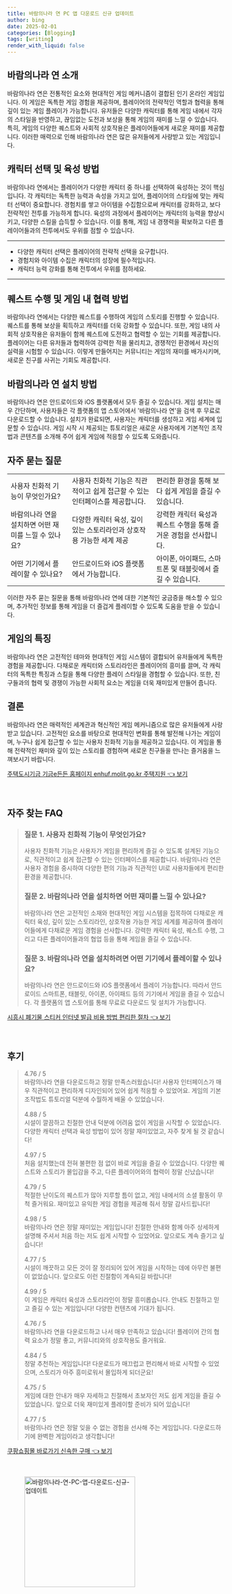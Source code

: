 ```yaml
---
title: 바람의나라 연 PC 앱 다운로드 신규 업데이트
author: bing
date: 2025-02-01
categories: [Blogging]
tags: [writing]
render_with_liquid: false
---
```



<h2 id='바람의나라_연소개'>바람의나라 연 소개</h2>

<p>바람의나라 연은 전통적인 요소와 현대적인 게임 메커니즘이 결합된 인기 온라인 게임입니다. 이 게임은 독특한 게임 경험을 제공하며, 플레이어의 전략적인 역할과 협력을 통해 깊이 있는 게임 플레이가 가능합니다. 유저들은 다양한 캐릭터를 통해 게임 내에서 각자의 스타일을 반영하고, 끊임없는 도전과 보상을 통해 게임의 재미를 느낄 수 있습니다. 특히, 게임의 다양한 퀘스트와 사회적 상호작용은 플레이어들에게 새로운 재미를 제공합니다. 이러한 매력으로 인해 바람의나라 연은 많은 유저들에게 사랑받고 있는 게임입니다.</p>

<h2 id='캐릭터선택및육성'>캐릭터 선택 및 육성 방법</h2>

<p>바람의나라 연에서는 플레이어가 다양한 캐릭터 중 하나를 선택하여 육성하는 것이 핵심입니다. 각 캐릭터는 독특한 능력과 속성을 가지고 있어, 플레이어의 스타일에 맞는 캐릭터 선택이 중요합니다. 경험치를 쌓고 아이템을 수집함으로써 캐릭터를 강화하고, 보다 전략적인 전투를 가능하게 합니다. 육성의 과정에서 플레이어는 캐릭터의 능력을 향상시키고, 다양한 스킬을 습득할 수 있습니다. 이를 통해, 게임 내 경쟁력을 확보하고 다른 플레이어들과의 전투에서도 우위를 점할 수 있습니다.</p>

<hr />

<ul>
    <li>다양한 캐릭터 선택은 플레이어의 전략적 선택을 요구합니다.</li>
    <li>경험치와 아이템 수집은 캐릭터의 성장에 필수적입니다.</li>
    <li>캐릭터 능력 강화를 통해 전투에서 우위를 점하세요.</li>
</ul>

<hr />

<h2 id='퀘스트수행및협력방법'>퀘스트 수행 및 게임 내 협력 방법</h2>

<p>바람의나라 연에서는 다양한 퀘스트를 수행하여 게임의 스토리를 진행할 수 있습니다. 퀘스트를 통해 보상을 획득하고 캐릭터를 더욱 강화할 수 있습니다. 또한, 게임 내의 사회적 상호작용은 유저들이 함께 퀘스트에 도전하고 협력할 수 있는 기회를 제공합니다. 플레이어는 다른 유저들과 협력하여 강력한 적을 물리치고, 경쟁적인 환경에서 자신의 실력을 시험할 수 있습니다. 이렇게 만들어지는 커뮤니티는 게임의 재미를 배가시키며, 새로운 친구를 사귀는 기회도 제공합니다.</p>

<h2 id='바람의나라연설치방법'>바람의나라 연 설치 방법</h2>

<p>바람의나라 연은 안드로이드와 iOS 플랫폼에서 모두 즐길 수 있습니다. 게임 설치는 매우 간단하며, 사용자들은 각 플랫폼의 앱 스토어에서 '바람의나라 연'을 검색 후 무료로 다운로드할 수 있습니다. 설치가 완료되면, 사용자는 캐릭터를 생성하고 게임 세계에 입문할 수 있습니다. 게임 시작 시 제공되는 튜토리얼은 새로운 사용자에게 기본적인 조작법과 콘텐츠를 소개해 주어 쉽게 게임에 적응할 수 있도록 도와줍니다.</p>

<h2 id='자주묻는질문'>자주 묻는 질문</h2>

<table>
    <tr>
        <td>사용자 친화적 기능이 무엇인가요?</td>
        <td>사용자 친화적 기능은 직관적이고 쉽게 접근할 수 있는 인터페이스를 제공합니다.</td>
        <td>편리한 환경을 통해 보다 쉽게 게임을 즐길 수 있습니다.</td>
    </tr>
    <tr>
        <td>바람의나라 연을 설치하면 어떤 재미를 느낄 수 있나요?</td>
        <td>다양한 캐릭터 육성, 깊이 있는 스토리라인과 상호작용 가능한 세계 제공</td>
        <td>강력한 캐릭터 육성과 퀘스트 수행을 통해 즐거운 경험을 선사합니다.</td>
    </tr>
    <tr>
        <td>어떤 기기에서 플레이할 수 있나요?</td>
        <td>안드로이드와 iOS 플랫폼에서 가능합니다.</td>
        <td>아이폰, 아이패드, 스마트폰 및 태블릿에서 즐길 수 있습니다.</td>
    </tr>
</table>

<p>이러한 자주 묻는 질문을 통해 바람의나라 연에 대한 기본적인 궁금증을 해소할 수 있으며, 추가적인 정보를 통해 게임을 더 즐겁게 플레이할 수 있도록 도움을 받을 수 있습니다.</p>

<h2 id='게임의특징'>게임의 특징</h2>

<p>바람의나라 연은 고전적인 테마와 현대적인 게임 시스템이 결합되어 유저들에게 독특한 경험을 제공합니다. 다채로운 캐릭터와 스토리라인은 플레이어의 흥미를 끌며, 각 캐릭터의 독특한 특징과 스킬을 통해 다양한 플레이 스타일을 경험할 수 있습니다. 또한, 친구들과의 협력 및 경쟁이 가능한 사회적 요소는 게임을 더욱 재미있게 만들어 줍니다.</p>

<h2 id='결론'>결론</h2>

<p>바람의나라 연은 매력적인 세계관과 혁신적인 게임 메커니즘으로 많은 유저들에게 사랑받고 있습니다. 고전적인 요소를 바탕으로 현대적인 변화를 통해 발전해 나가는 게임이며, 누구나 쉽게 접근할 수 있는 사용자 친화적 기능을 제공하고 있습니다. 이 게임을 통해 전략적인 재미와 깊이 있는 스토리를 경험하며 새로운 친구들을 만나는 즐거움을 느껴보시기 바랍니다.</p>


<p><a class="click-button" title="주택도시기금 기금e든든 홈페이지 enhuf.molit.go.kr 주택지원" href="https://yellowplanner.github.io/posts/%EC%A3%BC%ED%83%9D%EB%8F%84%EC%8B%9C%EA%B8%B0%EA%B8%88-%EA%B8%B0%EA%B8%88e%EB%93%A0%EB%93%A0-%ED%99%88%ED%8E%98%EC%9D%B4%EC%A7%80-enhuf.molit.go.kr-%EC%A3%BC%ED%83%9D%EC%A7%80%EC%9B%90/" rel="dofollow">주택도시기금 기금e든든 홈페이지 enhuf.molit.go.kr 주택지원 👈 보기</a></p><br>
<h2 id='자주_찾는_FAQ'>자주 찾는 FAQ</h2>
<div itemscope="" itemtype="https://schema.org/FAQPage"> 
<blockquote> 
<div itemscope="" itemprop="mainEntity" itemtype="https://schema.org/Question"> 
<h3 itemprop="name">질문 1. 사용자 친화적 기능이 무엇인가요?</h3> 
<div itemscope="" itemprop="acceptedAnswer" itemtype="https://schema.org/Answer"> 
<span itemprop="text"> 
<p>사용자 친화적 기능은 사용자가 게임을 편리하게 즐길 수 있도록 설계된 기능으로, 직관적이고 쉽게 접근할 수 있는 인터페이스를 제공합니다. 바람의나라 연은 사용자 경험을 중시하여 다양한 편의 기능과 직관적인 UI로 사용자들에게 편리한 환경을 제공합니다.</p> 
</span> 
</div> 
</div> 

<div itemscope="" itemprop="mainEntity" itemtype="https://schema.org/Question"> 
<h3 itemprop="name">질문 2. 바람의나라 연을 설치하면 어떤 재미를 느낄 수 있나요?</h3> 
<div itemscope="" itemprop="acceptedAnswer" itemtype="https://schema.org/Answer"> 
<span itemprop="text"> 
<p>바람의나라 연은 고전적인 소재와 현대적인 게임 시스템을 접목하여 다채로운 캐릭터 육성, 깊이 있는 스토리라인, 상호작용 가능한 게임 세계를 제공하여 플레이어들에게 다채로운 게임 경험을 선사합니다. 강력한 캐릭터 육성, 퀘스트 수행, 그리고 다른 플레이어들과의 협업 등을 통해 게임을 즐길 수 있습니다.</p> 
</span> 
</div> 
</div> 

<div itemscope="" itemprop="mainEntity" itemtype="https://schema.org/Question"> 
<h3 itemprop="name">질문 3. 바람의나라 연을 설치하려면 어떤 기기에서 플레이할 수 있나요?</h3> 
<div itemscope="" itemprop="acceptedAnswer" itemtype="https://schema.org/Answer"> 
<span itemprop="text"> 
<p>바람의나라 연은 안드로이드와 iOS 플랫폼에서 플레이 가능합니다. 따라서 안드로이드 스마트폰, 태블릿, 아이폰, 아이패드 등의 기기에서 게임을 즐길 수 있습니다. 각 플랫폼의 앱 스토어를 통해 무료로 다운로드 및 설치가 가능합니다.</p> 
</span> 
</div> 
</div> 
</blockquote> 
</div>
<p><a class="click-button" title="시흥시 폐기물 스티커 인터넷 발급 비용 방법 편리한 절차" href="https://yellowplanner.github.io/posts/%EC%8B%9C%ED%9D%A5%EC%8B%9C-%ED%8F%90%EA%B8%B0%EB%AC%BC-%EC%8A%A4%ED%8B%B0%EC%BB%A4-%EC%9D%B8%ED%84%B0%EB%84%B7-%EB%B0%9C%EA%B8%89-%EB%B9%84%EC%9A%A9-%EB%B0%A9%EB%B2%95-%ED%8E%B8%EB%A6%AC%ED%95%9C-%EC%A0%88%EC%B0%A8/" rel="dofollow">시흥시 폐기물 스티커 인터넷 발급 비용 방법 편리한 절차 👈 보기</a></p><br>
<h2 id='후기'>후기</h2>
<div itemscope itemtype="https://schema.org/Product">
  <blockquote>
  <div itemprop="review" itemscope itemtype="https://schema.org/Review">
      <div itemprop="reviewRating" itemscope itemtype="https://schema.org/Rating"> <span itemprop="ratingValue">4.76</span> / <span itemprop="bestRating">5</span> </div>
      <span itemprop="reviewBody">바람의나라 연을 다운로드하고 정말 만족스러웠습니다! 사용자 인터페이스가 매우 직관적이고 편리하게 디자인되어 있어 쉽게 적응할 수 있었어요. 게임의 기본 조작법도 튜토리얼 덕분에 수월하게 배울 수 있었습니다.</span>
  </div>
  <br>
  <div itemprop="review" itemscope itemtype="https://schema.org/Review">
      <div itemprop="reviewRating" itemscope itemtype="https://schema.org/Rating"> <span itemprop="ratingValue">4.88</span> / <span itemprop="bestRating">5</span> </div>
      <span itemprop="reviewBody">시설이 깔끔하고 친절한 안내 덕분에 어려움 없이 게임을 시작할 수 있었습니다. 다양한 캐릭터 선택과 육성 방법이 있어 정말 재미있었고, 자주 찾게 될 것 같습니다!</span>
  </div>
  <br>
  <div itemprop="review" itemscope itemtype="https://schema.org/Review">
      <div itemprop="reviewRating" itemscope itemtype="https://schema.org/Rating"> <span itemprop="ratingValue">4.97</span> / <span itemprop="bestRating">5</span> </div>
      <span itemprop="reviewBody">처음 설치했는데 전혀 불편한 점 없이 바로 게임을 즐길 수 있었습니다. 다양한 퀘스트와 스토리가 몰입감을 주고, 다른 플레이어와의 협력이 정말 신났습니다!</span>
  </div>
  <br>
  <div itemprop="review" itemscope itemtype="https://schema.org/Review">
      <div itemprop="reviewRating" itemscope itemtype="https://schema.org/Rating"> <span itemprop="ratingValue">4.79</span> / <span itemprop="bestRating">5</span> </div>
      <span itemprop="reviewBody">적절한 난이도의 퀘스트가 많아 지루할 틈이 없고, 게임 내에서의 소셜 활동이 무척 즐거워요. 재미있고 유익한 게임 경험을 제공해 줘서 정말 감사드립니다!</span>
  </div>
  <br>
  <div itemprop="review" itemscope itemtype="https://schema.org/Review">
      <div itemprop="reviewRating" itemscope itemtype="https://schema.org/Rating"> <span itemprop="ratingValue">4.98</span> / <span itemprop="bestRating">5</span> </div>
      <span itemprop="reviewBody">바람의나라 연은 정말 재미있는 게임입니다! 친절한 안내와 함께 아주 상세하게 설명해 주셔서 처음 하는 저도 쉽게 시작할 수 있었어요. 앞으로도 계속 즐기고 싶습니다!</span>
  </div>
  <br>
  <div itemprop="review" itemscope itemtype="https://schema.org/Review">
      <div itemprop="reviewRating" itemscope itemtype="https://schema.org/Rating"> <span itemprop="ratingValue">4.77</span> / <span itemprop="bestRating">5</span> </div>
      <span itemprop="reviewBody">시설이 깨끗하고 모든 것이 잘 정리되어 있어 게임을 시작하는 데에 아무런 불편이 없었습니다. 앞으로도 이런 친절함이 계속되길 바랍니다!</span>
  </div>
  <br>
  <div itemprop="review" itemscope itemtype="https://schema.org/Review">
      <div itemprop="reviewRating" itemscope itemtype="https://schema.org/Rating"> <span itemprop="ratingValue">4.99</span> / <span itemprop="bestRating">5</span> </div>
      <span itemprop="reviewBody">이 게임은 캐릭터 육성과 스토리라인이 정말 흥미롭습니다. 안내도 친절하고 믿고 즐길 수 있는 게임입니다! 다양한 컨텐츠에 기대가 됩니다.</span>
  </div>
  <br>
  <div itemprop="review" itemscope itemtype="https://schema.org/Review">
      <div itemprop="reviewRating" itemscope itemtype="https://schema.org/Rating"> <span itemprop="ratingValue">4.76</span> / <span itemprop="bestRating">5</span> </div>
      <span itemprop="reviewBody">바람의나라 연을 다운로드하고 나서 매우 만족하고 있습니다! 플레이어 간의 협력 요소가 정말 좋고, 커뮤니티와의 상호작용도 즐거워요.</span>
  </div>
  <br>
  <div itemprop="review" itemscope itemtype="https://schema.org/Review">
      <div itemprop="reviewRating" itemscope itemtype="https://schema.org/Rating"> <span itemprop="ratingValue">4.84</span> / <span itemprop="bestRating">5</span> </div>
      <span itemprop="reviewBody">정말 추천하는 게임입니다! 다운로드가 매끄럽고 편리해서 바로 시작할 수 있었으며, 스토리가 아주 흥미로워서 몰입하게 되더군요!</span>
  </div>
  <br>
  <div itemprop="review" itemscope itemtype="https://schema.org/Review">
      <div itemprop="reviewRating" itemscope itemtype="https://schema.org/Rating"> <span itemprop="ratingValue">4.75</span> / <span itemprop="bestRating">5</span> </div>
      <span itemprop="reviewBody">게임에 대한 안내가 매우 자세하고 친절해서 초보자인 저도 쉽게 게임을 즐길 수 있었습니다. 앞으로 더욱 재미있게 플레이할 준비가 되어 있습니다!</span>
  </div>
  <br>
  <div itemprop="review" itemscope itemtype="https://schema.org/Review">
      <div itemprop="reviewRating" itemscope itemtype="https://schema.org/Rating"> <span itemprop="ratingValue">4.77</span> / <span itemprop="bestRating">5</span> </div>
      <span itemprop="reviewBody">바람의나라 연은 정말 잊을 수 없는 경험을 선사해 주는 게임입니다. 다운로드하기에 완벽한 게임이라고 생각합니다! </span>
  </div>
  </blockquote>
</div>
<p><a class="click-button" title="쿠팡쇼핑몰 바로가기 신속한 구매" href="https://yellowplanner.github.io/posts/%EC%BF%A0%ED%8C%A1%EC%87%BC%ED%95%91%EB%AA%B0-%EB%B0%94%EB%A1%9C%EA%B0%80%EA%B8%B0-%EC%8B%A0%EC%86%8D%ED%95%9C-%EA%B5%AC%EB%A7%A4/" rel="dofollow">쿠팡쇼핑몰 바로가기 신속한 구매 👈 보기</a></p><br>
<figure class="image"><img src="https://yellowplanner.github.io/assets/img/thumbnail/바람의나라-연-PC-앱-다운로드-신규-업데이트.webp" alt="바람의나라-연-PC-앱-다운로드-신규-업데이트" width="256" height="256"></figure>
